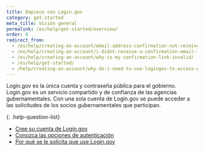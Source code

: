 ```yaml
---
title: Empiece con Login.gov
category: get-started
meta_title: Visión general
permalink: /es/help/get-started/overview/
order: 0
redirect_from:
  - /es/help/creating-an-account/email-address-confirmation-not-received/
  - /es/help/creating-an-account/i-didnt-receive-a-confirmation-email-from-logingov/
  - /es/help/creating-an-account/why-is-my-confirmation-link-invalid/
  - /es/help/get-started/
  - /help/creating-an-account/why-do-i-need-to-use-logingov-to-access-government-services-online/
---
```

Login.gov es la única cuenta y contraseña pública para el gobierno. Login.gov es un servicio compartido y de confianza de las agencias gubernamentales. Con una sola cuenta de Login.gov se puede acceder a las solicitudes de los socios gubernamentales que participan.

{: .help-question-list}
* [Cree su cuenta de Login.gov](/es/help/get-started/create-your-account/)
* [Conozca las opciones de autenticación](/es/help/get-started/authentication-methods/)
* [Por qué se le solicita que use Login.gov](/es/what-is-login/)
